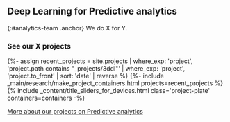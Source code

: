 ## Deep Learning for Predictive analytics
{:#analytics-team .anchor}
We do X for Y.

### See our X projects
{%- assign recent_projects = site.projects | where_exp: 'project', 'project.path contains "_projects/3ddl"' | where_exp: 'project', 'project.to_front' | sort: 'date' | reverse  %}
{%- include _main/research/make_project_containers.html projects=recent_projects %}
{% include _content/title_sliders_for_devices.html class='project-plate' containers=containers -%}

<div class="buttons-container-wrapper">
    <div class="buttons-container">
        <a class="analytics-more flat-button" href="/analytics/">More about our projects on Predictive analytics</a>
    </div>
</div>
